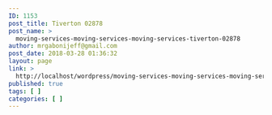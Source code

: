 ```yaml
---
ID: 1153
post_title: Tiverton 02878
post_name: >
  moving-services-moving-services-moving-services-tiverton-02878
author: mrgabonijeff@gmail.com
post_date: 2018-03-28 01:36:32
layout: page
link: >
  http://localhost/wordpress/moving-services-moving-services-moving-services-tiverton-02878/
published: true
tags: [ ]
categories: [ ]
---
```

